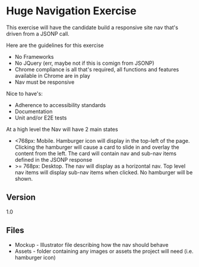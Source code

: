 Huge Navigation Exercise
=========

This exercise will have the candidate build a responsive site nav that's driven from a JSONP call. 

Here are the guidelines for this exercise

  - No Frameworks
  - No JQuery (err, maybe not if this is comign from JSONP)
  - Chrome compliance is all that's required, all functions and features available in Chrome are in play
  - Nav must be responsive

Nice to have's:
  - Adherence to accessibility standards
  - Documentation
  - Unit and/or E2E tests

At a high level the Nav will have 2 main states

  - <768px: Mobile. Hamburger icon will display in the top-left of the page. Clicking the hamburger will cause a card to slide in and overlay the content from the left. The card will contain nav and sub-nav items defined in the JSONP response
  - \>= 768px: Desktop. The nav will display as a horizontal nav. Top level nav items will display sub-nav items when clicked. No hamburger will be shown.

Version
----

1.0

Files
-----------

* Mockup - Illustrator file describing how the nav should behave
* Assets - folder containing any images or assets the project will need (i.e. hamburger icon)

